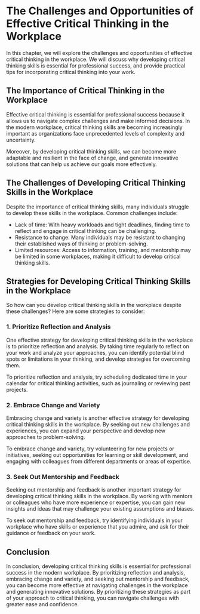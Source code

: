 The Challenges and Opportunities of Effective Critical Thinking in the Workplace
===============================================================================================================================================

In this chapter, we will explore the challenges and opportunities of effective critical thinking in the workplace. We will discuss why developing critical thinking skills is essential for professional success, and provide practical tips for incorporating critical thinking into your work.

The Importance of Critical Thinking in the Workplace
----------------------------------------------------

Effective critical thinking is essential for professional success because it allows us to navigate complex challenges and make informed decisions. In the modern workplace, critical thinking skills are becoming increasingly important as organizations face unprecedented levels of complexity and uncertainty.

Moreover, by developing critical thinking skills, we can become more adaptable and resilient in the face of change, and generate innovative solutions that can help us achieve our goals more effectively.

The Challenges of Developing Critical Thinking Skills in the Workplace
----------------------------------------------------------------------

Despite the importance of critical thinking skills, many individuals struggle to develop these skills in the workplace. Common challenges include:

* Lack of time: With heavy workloads and tight deadlines, finding time to reflect and engage in critical thinking can be challenging.
* Resistance to change: Many individuals may be resistant to changing their established ways of thinking or problem-solving.
* Limited resources: Access to information, training, and mentorship may be limited in some workplaces, making it difficult to develop critical thinking skills.

Strategies for Developing Critical Thinking Skills in the Workplace
-------------------------------------------------------------------

So how can you develop critical thinking skills in the workplace despite these challenges? Here are some strategies to consider:

### 1. Prioritize Reflection and Analysis

One effective strategy for developing critical thinking skills in the workplace is to prioritize reflection and analysis. By taking time regularly to reflect on your work and analyze your approaches, you can identify potential blind spots or limitations in your thinking, and develop strategies for overcoming them.

To prioritize reflection and analysis, try scheduling dedicated time in your calendar for critical thinking activities, such as journaling or reviewing past projects.

### 2. Embrace Change and Variety

Embracing change and variety is another effective strategy for developing critical thinking skills in the workplace. By seeking out new challenges and experiences, you can expand your perspective and develop new approaches to problem-solving.

To embrace change and variety, try volunteering for new projects or initiatives, seeking out opportunities for learning or skill development, and engaging with colleagues from different departments or areas of expertise.

### 3. Seek Out Mentorship and Feedback

Seeking out mentorship and feedback is another important strategy for developing critical thinking skills in the workplace. By working with mentors or colleagues who have more experience or expertise, you can gain new insights and ideas that may challenge your existing assumptions and biases.

To seek out mentorship and feedback, try identifying individuals in your workplace who have skills or experience that you admire, and ask for their guidance or feedback on your work.

Conclusion
----------

In conclusion, developing critical thinking skills is essential for professional success in the modern workplace. By prioritizing reflection and analysis, embracing change and variety, and seeking out mentorship and feedback, you can become more effective at navigating challenges in the workplace and generating innovative solutions. By prioritizing these strategies as part of your approach to critical thinking, you can navigate challenges with greater ease and confidence.
